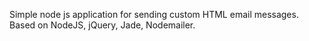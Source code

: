 Simple node js application for sending custom HTML  email messages.
Based on NodeJS, jQuery, Jade, Nodemailer.
